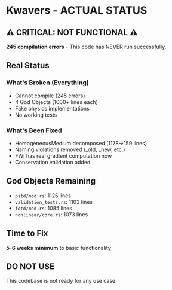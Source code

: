 # Kwavers - ACTUAL STATUS

## ⚠️ CRITICAL: NOT FUNCTIONAL ⚠️

**245 compilation errors** - This code has NEVER run successfully.

## Real Status

### What's Broken (Everything)
- Cannot compile (245 errors)
- 4 God Objects (1000+ lines each)
- Fake physics implementations
- No working tests

### What's Been Fixed
- HomogeneousMedium decomposed (1178→159 lines)
- Naming violations removed (_old, _new, etc.)
- FWI has real gradient computation now
- Conservation validation added

## God Objects Remaining
- `pstd/mod.rs`: 1125 lines
- `validation_tests.rs`: 1103 lines
- `fdtd/mod.rs`: 1085 lines
- `nonlinear/core.rs`: 1073 lines

## Time to Fix
**5-6 weeks minimum** to basic functionality

## DO NOT USE
This codebase is not ready for any use case.